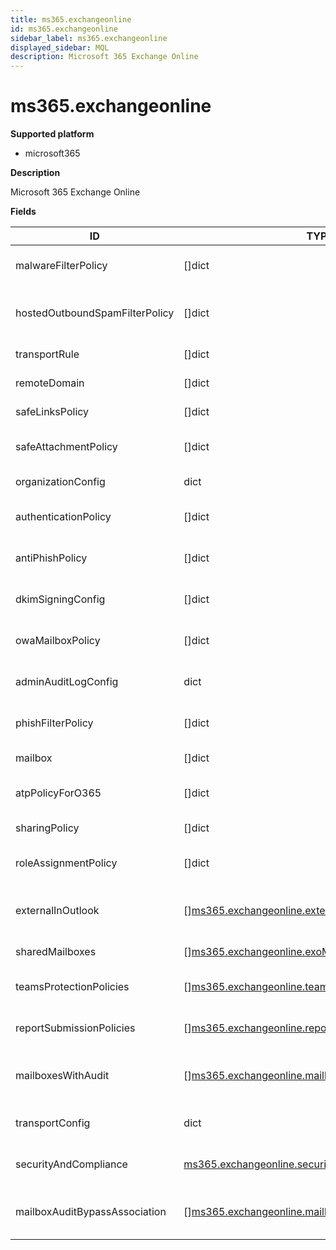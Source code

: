 ```yaml
---
title: ms365.exchangeonline
id: ms365.exchangeonline
sidebar_label: ms365.exchangeonline
displayed_sidebar: MQL
description: Microsoft 365 Exchange Online
---
```


# ms365.exchangeonline

**Supported platform**

- microsoft365

**Description**

Microsoft 365 Exchange Online

**Fields**

| ID                             | TYPE                                                                                                                  | DESCRIPTION                                  |
| ------------------------------ | --------------------------------------------------------------------------------------------------------------------- | -------------------------------------------- |
| malwareFilterPolicy            | &#91;&#93;dict                                                                                                        | List of malware filter policies              |
| hostedOutboundSpamFilterPolicy | &#91;&#93;dict                                                                                                        | List of hosted outbound spam filter policies |
| transportRule                  | &#91;&#93;dict                                                                                                        | Transport rules                              |
| remoteDomain                   | &#91;&#93;dict                                                                                                        | List of remote domains                       |
| safeLinksPolicy                | &#91;&#93;dict                                                                                                        | List of safe links policies                  |
| safeAttachmentPolicy           | &#91;&#93;dict                                                                                                        | List of safe attachment policies             |
| organizationConfig             | dict                                                                                                                  | Organization configurations                  |
| authenticationPolicy           | &#91;&#93;dict                                                                                                        | List of authentication policies              |
| antiPhishPolicy                | &#91;&#93;dict                                                                                                        | List of anti-phishing policies               |
| dkimSigningConfig              | &#91;&#93;dict                                                                                                        | List of dkim signing configurations          |
| owaMailboxPolicy               | &#91;&#93;dict                                                                                                        | List of OWA mailbox policies                 |
| adminAuditLogConfig            | dict                                                                                                                  | Admin audit log configuration                |
| phishFilterPolicy              | &#91;&#93;dict                                                                                                        | List of phishing filter policies             |
| mailbox                        | &#91;&#93;dict                                                                                                        | List of mailboxes                            |
| atpPolicyForO365               | &#91;&#93;dict                                                                                                        | List of APT policies for Office 365          |
| sharingPolicy                  | &#91;&#93;dict                                                                                                        | List of sharing policies                     |
| roleAssignmentPolicy           | &#91;&#93;dict                                                                                                        | List of role assignment policies             |
| externalInOutlook              | &#91;&#93;[ms365.exchangeonline.externalSender](ms365.exchangeonline.externalsender.md)                               | List of external sender configurations       |
| sharedMailboxes                | &#91;&#93;[ms365.exchangeonline.exoMailbox](ms365.exchangeonline.exomailbox.md)                                       | List of shared mailboxes                     |
| teamsProtectionPolicies        | &#91;&#93;[ms365.exchangeonline.teamsProtectionPolicy](ms365.exchangeonline.teamsprotectionpolicy.md)                 | List of Teams protection policies            |
| reportSubmissionPolicies       | &#91;&#93;[ms365.exchangeonline.reportSubmissionPolicy](ms365.exchangeonline.reportsubmissionpolicy.md)               | List of report submission policies           |
| mailboxesWithAudit             | &#91;&#93;[ms365.exchangeonline.mailbox](ms365.exchangeonline.mailbox.md)                                             | List of mailboxes with audit settings        |
| transportConfig                | dict                                                                                                                  | Transport configuration settings             |
| securityAndCompliance          | [ms365.exchangeonline.securityAndCompliance](ms365.exchangeonline.securityandcompliance.md)                           | Security and Compliance policies             |
| mailboxAuditBypassAssociation  | &#91;&#93;[ms365.exchangeonline.mailboxAuditBypassAssociation](ms365.exchangeonline.mailboxauditbypassassociation.md) | List of mailbox audit bypass associations    |
